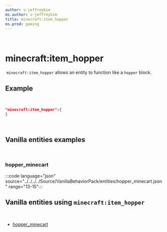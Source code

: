 ```yaml
---
author: v-jeffreykim
ms.author: v-jeffreykim
title: minecraft:item_hopper
ms.prod: gaming
---
```

​
# minecraft:item_hopper
​
`minecraft:item_hopper` allows an entity to function like a `hopper` block.
​
## Example
​
```json
"minecraft:item_hopper":{
}
```
​
## Vanilla entities examples
​
### hopper_minecart

:::code language="json" source="../../../../Source/VanillaBehaviorPack/entities/hopper_minecart.json" range="13-15":::
​
## Vanilla entities using `minecraft:item_hopper`
​
- [hopper_minecart](../../../../Source/VanillaBehaviorPack_Snippets/entities/hopper_minecart.md)